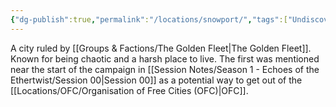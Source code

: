 ```yaml
---
{"dg-publish":true,"permalink":"/locations/snowport/","tags":["Undiscovered"],"updated":"2025-06-10T19:04:11.819+01:00"}
---
```


A city ruled by [[Groups & Factions/The Golden Fleet\|The Golden Fleet]]. Known for being chaotic and a harsh place to live. The first was mentioned near the start of the campaign in [[Session Notes/Season 1 - Echoes of the Ethertwist/Session 00\|Session 00]] as a potential way to get out of the [[Locations/OFC/Organisation of Free Cities (OFC)\|OFC]]. 